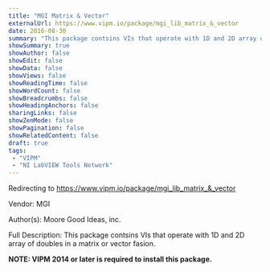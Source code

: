 ```yaml
---
title: "MGI Matrix & Vector"
externalUrl: https://www.vipm.io/package/mgi_lib_matrix_&_vector
date: 2016-08-30
summary: "This package contsins VIs that operate with 1D and 2D array of doubles in a matrix or vector fasion."
showSummary: true
showAuthor: false
showEdit: false
showData: false
showViews: false
showReadingTime: false
showWordCount: false
showBreadcrumbs: false
showHeadingAnchors: false
sharingLinks: false
showZenMode: false
showPagination: false
showRelatedContent: false
draft: true
tags:
 - "VIPM"
 - "NI LabVIEW Tools Network"
---
```


Redirecting to https://www.vipm.io/package/mgi_lib_matrix_&_vector

Vendor: MGI

Author(s): Moore Good Ideas, inc.
 
Full Description:
This package contsins VIs that operate with 1D and 2D array of doubles in a matrix or vector fasion.

**NOTE:  VIPM 2014 or later  is required to install this package.**